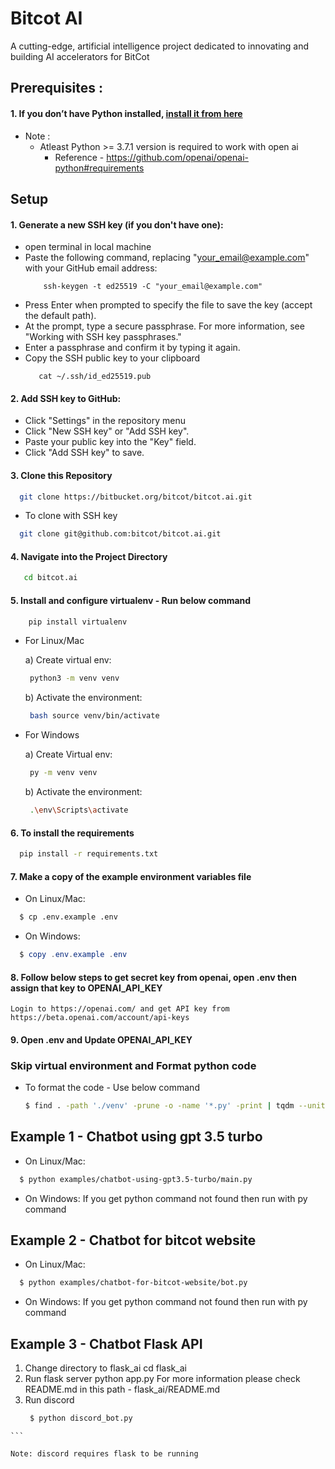 # Bitcot AI
A cutting-edge, artificial intelligence project dedicated to innovating and building AI accelerators for BitCot

## Prerequisites :

#### 1. If you don’t have Python installed, [install it from here](https://www.python.org/downloads/)

- Note :
  - Atleast Python >= 3.7.1 version is required to work with open ai
    - Reference - https://github.com/openai/openai-python#requirements

## Setup

#### 1. Generate a new SSH key (if you don't have one):
 - open terminal in local machine
 - Paste the following command, replacing "your_email@example.com" with your GitHub email address:
   ```
       ssh-keygen -t ed25519 -C "your_email@example.com"
   ```
 - Press Enter when prompted to specify the file to save the key (accept the default path).
 - At the prompt, type a secure passphrase. For more information, see "Working with SSH key passphrases."
 - Enter a passphrase and confirm it by typing it again.
 - Copy the SSH public key to your clipboard
   ```
      cat ~/.ssh/id_ed25519.pub
   ```
   
#### 2. Add SSH key to GitHub:
 - Click "Settings" in the repository menu
 - Click "New SSH key" or "Add SSH key".
 - Paste your public key into the "Key" field.
 - Click "Add SSH key" to save.



#### 3. Clone this Repository

```bash
  git clone https://bitbucket.org/bitcot/bitcot.ai.git
```
- To clone with SSH key
```bash
  git clone git@github.com:bitcot/bitcot.ai.git
```
 

#### 4. Navigate into the Project Directory

```bash
   cd bitcot.ai
```

#### 5. Install and configure virtualenv - Run below command

```bash
    pip install virtualenv
```

- For Linux/Mac

  a) Create virtual env:

  ```bash
   python3 -m venv venv
  ```

  b) Activate the environment:

  ```bash
   bash source venv/bin/activate
  ```

- For Windows

  a) Create Virtual env:

  ```bash
   py -m venv venv
  ```

  b) Activate the environment:

  ```bash
   .\env\Scripts\activate
  ```

#### 6. To install the requirements

```bash
  pip install -r requirements.txt
```

#### 7. Make a copy of the example environment variables file

- On Linux/Mac:

```bash
  $ cp .env.example .env
```

- On Windows:

```powershell
  $ copy .env.example .env
```

#### 8. Follow below steps to get secret key from openai, open .env then assign that key to OPENAI_API_KEY

    Login to https://openai.com/ and get API key from https://beta.openai.com/account/api-keys

#### 9. Open .env and Update OPENAI_API_KEY


### Skip virtual environment and Format python code

- To format the code - Use below command
  ```bash
  $ find . -path './venv' -prune -o -name '*.py' -print | tqdm --unit='file' --total=$(find . -name '*.py' -not -path './venv/*' | wc -l) | xargs -I{} autopep8 --in-place {}
  ```

## Example 1 - Chatbot using gpt 3.5 turbo

- On Linux/Mac:

```bash
  $ python examples/chatbot-using-gpt3.5-turbo/main.py
```

- On Windows:
  If you get python command not found then run with py command

## Example 2 - Chatbot for bitcot website

- On Linux/Mac:

```bash
  $ python examples/chatbot-for-bitcot-website/bot.py
```

- On Windows:
  If you get python command not found then run with py command


## Example 3 - Chatbot Flask API
  1. Change directory to flask_ai
     cd flask_ai
  2. Run flask server
     python app.py
     For more information please check README.md in this path - flask_ai/README.md
  3. Run discord 
     ```bash
      $ python discord_bot.py
    ```
    
    Note: discord requires flask to be running
